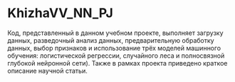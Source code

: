 # KhizhaVV_NN_PJ
Код, представленный в данном учебном проекте, выполняет загрузку данных, разведочный анализ данных, предварительную обработку данных, выбор признаков и использование трёх моделей машинного обучения: логистической регрессии, случайного леса и полносвязной глубокой нейронной сети). Также в рамках проекта приведено краткое описание научной статьи.
